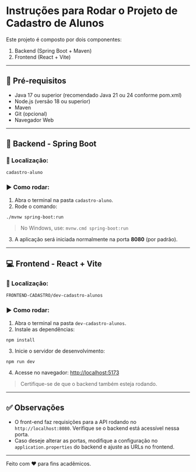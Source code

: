
# Instruções para Rodar o Projeto de Cadastro de Alunos

Este projeto é composto por dois componentes:
1. Backend (Spring Boot + Maven)
2. Frontend (React + Vite)

---

## 🔧 Pré-requisitos

- Java 17 ou superior (recomendado Java 21 ou 24 conforme pom.xml)
- Node.js (versão 18 ou superior)
- Maven
- Git (opcional)
- Navegador Web

---

## 🚀 Backend - Spring Boot

### 📁 Localização:
`cadastro-aluno`

### ▶️ Como rodar:
1. Abra o terminal na pasta `cadastro-aluno`.
2. Rode o comando:

```
./mvnw spring-boot:run
```

> No Windows, use: `mvnw.cmd spring-boot:run`

3. A aplicação será iniciada normalmente na porta **8080** (por padrão).

---

## 💻 Frontend - React + Vite

### 📁 Localização:
`FRONTEND-CADASTRO/dev-cadastro-alunos`

### ▶️ Como rodar:
1. Abra o terminal na pasta `dev-cadastro-alunos`.
2. Instale as dependências:

```
npm install
```

3. Inicie o servidor de desenvolvimento:

```
npm run dev
```

4. Acesse no navegador: [http://localhost:5173](http://localhost:5173)

> Certifique-se de que o backend também esteja rodando.

---

## ✅ Observações

- O front-end faz requisições para a API rodando no `http://localhost:8080`. Verifique se o backend está acessível nessa porta.
- Caso deseje alterar as portas, modifique a configuração no `application.properties` do backend e ajuste as URLs no frontend.

---

Feito com ❤️ para fins acadêmicos.

